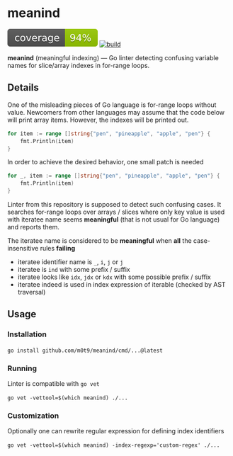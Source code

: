 # meanind

[![coverage](https://raw.githubusercontent.com/m0t9/meanind/badges/.badges/master/coverage.svg)](https://github.com/m0t9/meanind/actions/workflows/.testcoverage.yml)
[![build](https://github.com/m0t9/meanind/actions/workflows/go.yml/badge.svg)](https://github.com/m0t9/meanind/actions/workflows/go.yml)

**meanind** (meaningful indexing) — Go linter detecting confusing variable names for slice/array indexes in for-range loops.

## Details

One of the misleading pieces of Go language is for-range loops without value.
Newcomers from other languages may assume that the code below will print array items.
However, the indexes will be printed out.

```go
for item := range []string{"pen", "pineapple", "apple", "pen"} {
	fmt.Println(item)
}
```

In order to achieve the desired behavior, one small patch is needed
```go
for _, item := range []string{"pen", "pineapple", "apple", "pen"} {
	fmt.Println(item)
}
```

Linter from this repository is supposed to detect such confusing cases.
It searches for-range loops over arrays / slices where only key value is used with
iteratee name seems **meaningful** (that is not usual for Go language) and reports them.

The iteratee name is considered to be **meaningful** when **all** the case-insensitive rules **failing**
- iteratee identifier name is `_`, `i`, `j` or `j`
- iteratee is `ind` with some prefix / suffix
- iteratee looks like `idx`, `jdx` or `kdx` with some possible prefix / suffix 
- iteratee indeed is used in index expression of iterable (checked by AST traversal)

## Usage

### Installation

`go install github.com/m0t9/meanind/cmd/...@latest`

### Running

Linter is compatible with `go vet`

`go vet -vettool=$(which meanind) ./...` 

### Customization

Optionally one can rewrite regular expression for defining index identifiers

`go vet -vettool=$(which meanind) -index-regexp='custom-regex' ./...`
